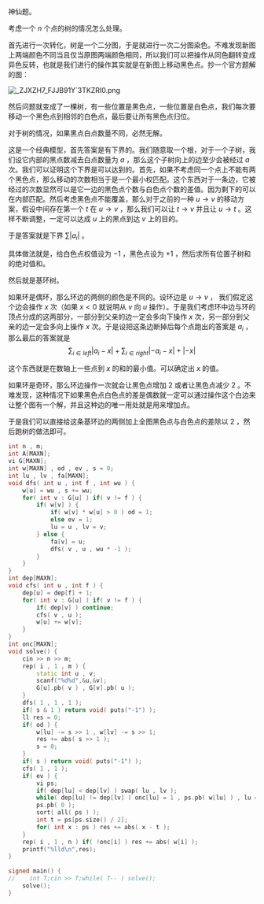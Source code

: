 

神仙题。

考虑一个 $n$ 个点的树的情况怎么处理。

首先进行一次转化，树是一个二分图，于是就进行一次二分图染色。不难发现新图上两端颜色不同当且仅当原图两端颜色相同，所以我们可以把操作从同色翻转变成异色反转，也就是我们进行的操作其实就是在新图上移动黑色点。抄一个官方题解的图：

![_ZJXZH7_FJJB91Y`3TKZRI0.png](https://i.loli.net/2020/11/04/eLBbSzZdhXEiluK.png)

然后问题就变成了一棵树，有一些位置是黑色点，一些位置是白色点，我们每次要移动一个黑色点到相邻的白色点，最后要让所有黑色点归位。

对于树的情况，如果黑点白点数量不同，必然无解。

这是一个经典模型，首先答案是有下界的。我们随意取一个根，对于一个子树，我们设它内部的黑点数减去白点数量为 $a$ ，那么这个子树向上的边至少会被经过 $a$ 次。我们可以证明这个下界是可以达到的。首先，如果不考虑同一个点上不能有两个黑色点，那么移动的次数相当于是一个最小权匹配。这个东西对于一条边，它被经过的次数显然可以是它一边的黑色点个数与白色点个数的差值。因为剩下的可以在内部匹配。然后考虑黑色点不能覆盖，那么对于之前的一种 $u \to v$ 的移动方案，假设中间存在第一个 $t$ 在 $u \to v$ ，那么我们可以让 $t \to v$ 并且让 $u \to t$ 。这样不断调整，一定可以达成 $u$ 上的黑点到达 $v$ 上的目的。

于是答案就是下界 $\sum |a_i|$ 。

具体做法就是，给白色点权值设为 $-1$ ，黑色点设为 $+1$ ，然后求所有位置子树和的绝对值和。

然后就是基环树。

如果环是偶环，那么环边的两侧的颜色是不同的。设环边是 $u \to v$ ， 我们假定这个边会操作 $x$ 次（如果 $x < 0$ 就说明从 $v$ 向 $u$ 操作）。于是我们考虑环中边与环的顶点分成的这两部分，一部分到父亲的边一定会多向下操作 $x$ 次，另一部分到父亲的边一定会多向上操作 $x$ 次。于是设把这条边断掉后每个点跑出的答案是 $a_i$ ，那么最后的答案就是
$$
\sum_{i \in left} |a_i - x| + \sum_{i\in right} |-a_i-x| + |-x|
$$


这个东西就是在数轴上一些点到 $x$ 的和的最小值。可以确定出 $x$ 的值。

如果环是奇环，那么环边操作一次就会让黑色点增加 $2$ 或者让黑色点减少 $2$ 。不难发现，这种情况下如果黑色点白色点的差是偶数就一定可以通过操作这个白边来让整个图有一个解，并且这种边的唯一用处就是用来增加点。

于是我们可以直接给这条基环边的两侧加上全图黑色点与白色点的差除以 $2$ ，然后跑树的做法即可。

```cpp
int n , m;
int A[MAXN];
vi G[MAXN];
int w[MAXN] , od , ev , s = 0;
int lu , lv , fa[MAXN];
void dfs( int u , int f , int wu ) {
	w[u] = wu , s += wu;
	for( int v : G[u] ) if( v != f ) {
		if( w[v] ) {
			if( w[v] * w[u] > 0 ) od = 1;
			else ev = 1;
			lu = u , lv = v;
		} else {
			fa[v] = u;
			dfs( v , u , wu * -1 );
		}
	}
}
int dep[MAXN];
void cfs( int u , int f ) {
	dep[u] = dep[f] + 1;
	for( int v : G[u] ) if( v != f ) {
		if( dep[v] ) continue;
		cfs( v , u );
		w[u] += w[v];
	}
}
int onc[MAXN];
void solve() {
	cin >> n >> m;
	rep( i , 1 , m ) {
		static int u , v;
		scanf("%d%d",&u,&v);
		G[u].pb( v ) , G[v].pb( u );
	}
	dfs( 1 , 1 , 1 );
	if( s & 1 ) return void( puts("-1") );
	ll res = 0;
	if( od ) {
		w[lu] -= s >> 1 , w[lv] -= s >> 1;
		res += abs( s >> 1 );
		s = 0;
	}
	if( s ) return void( puts("-1") );
	cfs( 1 , 1 );
	if( ev ) {
		vi ps;
		if( dep[lu] < dep[lv] ) swap( lu , lv );
		while( dep[lu] != dep[lv] ) onc[lu] = 1 , ps.pb( w[lu] ) , lu = fa[lu];
		ps.pb( 0 );
		sort( all( ps ) );
		int t = ps[ps.size() / 2];
		for( int x : ps ) res += abs( x - t );
	}
	rep( i , 1 , n ) if( !onc[i] ) res += abs( w[i] );
	printf("%lld\n",res);
}
 
signed main() {
//    int T;cin >> T;while( T-- ) solve();
    solve();
}
```

